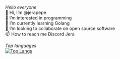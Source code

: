 <em>Hello everyone</em>
<br>
👋 Hi, I’m @jerapepe
<br>
👀 
I’m interested in programming
<br>
🌱 I’m currently learning Golang
<br>
💞️ I’m looking to collaborate on open source software
<br>
📫 How to reach me Discord Jera
<br>

<em></em>



<em>Top languages</em>
<br>
[![Top Langs](https://github-readme-stats.vercel.app/api/top-langs/?username=jerapepe&layout=pie)](https://github.com/anuraghazra/github-readme-stats)
